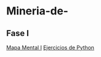 # Mineria-de-
## Fase I
[Mapa Mental I](https://github.com/SergioOviedoMartinez/Mineria-de-datos/blob/main/MapaMental_1_1750532.pdf)
[Ejercicios de Python](https://github.com/SergioOviedoMartinez/Mineria-de-datos/blob/main/Ej_Python_1750532.ipynb)
